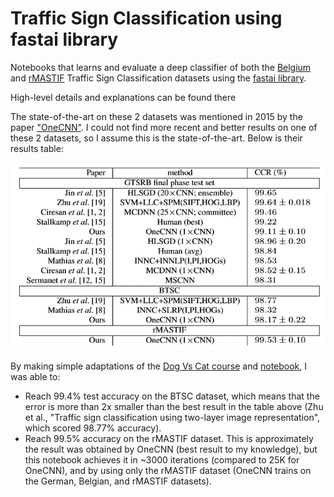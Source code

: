 # Traffic Sign Classification using fastai library
Notebooks that learns and evaluate a deep classifier of both the [Belgium](http://btsd.ethz.ch/shareddata/) and [rMASTIF](http://www.zemris.fer.hr/~kalfa/Datasets/rMASTIF/) Traffic Sign Classification datasets using the [fastai library](http://www.fast.ai/).

High-level details and explanations can be found there

The state-of-the-art on these 2 datasets was mentioned in 2015 by the paper ["OneCNN"](https://www.fer.unizg.hr/_download/repository/ACPR_2015_JurisicFilkovicKalafatic.pdf). I could not find more recent and better results on one of these 2 datasets, so I assume this is the state-of-the-art. Below is their results table:

![ResultsTable](Images/ResultsTable.png)

By making simple adaptations of the [Dog Vs Cat course](http://course.fast.ai/lessons/lesson1.html) and [notebook](https://github.com/fastai/fastai/blob/master/courses/dl1/lesson1.ipynb), I was able to:
- Reach 99.4% test accuracy on the BTSC dataset, which means that the error is more than 2x smaller than the best result in the table above (Zhu et al., "Traffic sign classification using two-layer image representation", which scored 98.77% accuracy).  
- Reach 99.5% accuracy on the rMASTIF dataset. This is approximately the result was obtained by OneCNN (best result to my knowledge), but this notebook achieves it in ~3000 iterations (compared to 25K for OneCNN), and by using only the rMASTIF dataset (OneCNN trains on the German, Belgian, and rMASTIF datasets).
